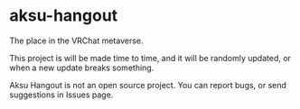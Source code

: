 # aksu-hangout
The place in the VRChat metaverse.

This project is will be made time to time, and it will be randomly updated, or when a new update breaks something.

Aksu Hangout is not an open source project. You can report bugs, or send suggestions in Issues page.

